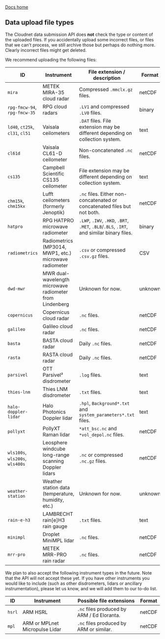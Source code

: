 [Docs home](https://docs.cloudnet.fmi.fi)

## Data upload file types

The Cloudnet data submission API does **not** check the type or content of the uploaded files.
If you accidentally upload some incorrect files, or files that we can't process,
we still archive those but perhaps do nothing more. Clearly incorrect files might
get deleted.

We recommend uploading the following files:

| ID                              | Instrument                                               | File extension / description                                                             | Format  |
| ------------------------------- | -------------------------------------------------------- | ---------------------------------------------------------------------------------------- | ------- |
| `mira`                          | METEK MIRA-35 cloud radar                                | Compressed `.mmclx.gz` files.                                                            | netCDF  |
| `rpg-fmcw-94`, `rpg-fmcw-35`    | RPG cloud radars                                         | `.LV1` and compressed `.LV0` files.                                                      | binary  |
| `ld40`, `ct25k`, `cl31`, `cl51` | Vaisala ceilometers                                      | `.DAT` files. File extension may be different depending on collection system.            | text    |
| `cl61d`                         | Vaisala CL61-D ceilometer                                | Non-concatenated `.nc` files.                                                            | netCDF  |
| `cs135`                         | Campbell Scientific CS135 ceilometer                     | File extension may be different depending on collection system.                          | text    |
| `chm15k`, `chm15kx`             | Lufft ceilometers (formerly Jenoptik)                    | `.nc` files. Either non-concatenated or concatenated files but not both.                 | netCDF  |
| `hatpro`                        | RPG HATPRO microwave radiometer                          | `.LWP`, `.IWV`, `.HKD`, `.BRT`, `.MET`, `.BLB`/`.BLS`, `.IRT`, and similar binary files. | binary  |
| `radiometrics`                  | Radiometrics (MP3014, MWP1, etc.) microwave radiometer   | `.csv` or compressed `.csv.gz` files.                                                    | CSV     |
| `dwd-mwr`                       | MWR dual-wavelength microwave radiometer from Lindenberg | Unknown for now.                                                                         | unknown |
| `copernicus`                    | Copernicus cloud radar                                   | `.nc` files.                                                                             | netCDF  |
| `galileo`                       | Galileo cloud radar                                      | `.nc` files.                                                                             | netCDF  |
| `basta`                         | BASTA cloud radar                                        | Daily `.nc` files.                                                                       | netCDF  |
| `rasta`                         | RASTA cloud radar                                        | Daily `.nc` files.                                                                       | netCDF  |
| `parsivel`                      | OTT Parsivel² disdrometer                                | `.log` files.                                                                            | text    |
| `thies-lnm`                     | Thies LNM disdrometer                                    | `.txt` files.                                                                            | text    |
| `halo-doppler-lidar`            | Halo Photonics Doppler lidar                             | `.hpl`, `Background*.txt` and `system_parameters*.txt` files.                            | text    |
| `pollyxt`                       | PollyXT Raman lidar                                      | `*att_bsc.nc` and `*vol_depol.nc` files.                                                 | netCDF  |
| `wls100s`, `wls200s`, `wls400s` | Leosphere windcube long-range scanning Doppler lidars    | `.nc` or compressed `.nc.gz` files.                                                      | netCDF  |
| `weather-station`               | Weather station data (temperature, humidity, etc.)       | Unknown for now.                                                                         | unknown |
| `rain-e-h3`                     | LAMBRECHT rain[e]H3 rain gauge                           | `.txt` files.                                                                            | text    |
| `minimpl`                       | Droplet MiniMPL lidar                                    | `.nc` files.                                                                             | netCDF  |
| `mrr-pro`                       | METEK MRR-PRO rain radar                                 | `.nc` files.                                                                             | netCDF  |

We plan to also accept the following instrument types in the future. Note that the API will not accept these yet.
If you have other instruments you would like to include (such as other disdrometers, lidars or ancillary instrumentation), please
let us know, and we will add them to our to-do list.

| ID     | Instrument                     | Possible file extensions                   | Format |
| ------ | ------------------------------ | ------------------------------------------ | ------ |
| `hsrl` | ARM HSRL                       | `.nc` files produced by ARM / Ed Eloranta. | netCDF |
| `mpl`  | ARM or MPLnet Micropulse Lidar | `.nc` files produced by ARM or similar.    | netCDF |
